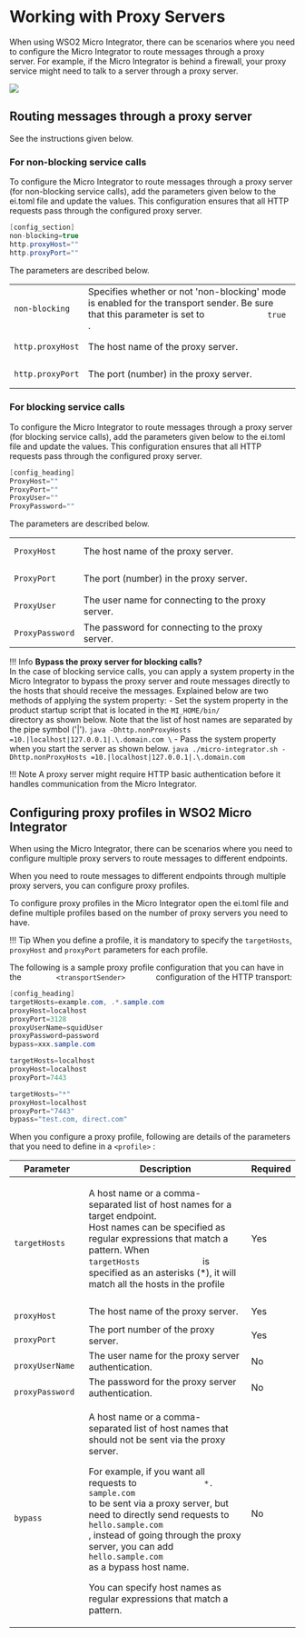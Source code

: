 # Working with Proxy Servers

When using WSO2 Micro Integrator,
there can be scenarios where you need to configure the Micro Integrator to route
messages through a proxy server. For example, if the Micro Integrator is behind a
firewall, your proxy service might need to talk to a server through a
proxy server.

![](attachments/119130243/119130245.png)

## Routing messages through a proxy server

See the instructions given below.

### For non-blocking service calls

To configure the Micro Integrator to route messages through a proxy server
(for non-blocking service calls), add the parameters given below to the ei.toml file and update the
values. This configuration ensures that all HTTP requests pass through
the configured proxy server.

``` java
[config_section]
non-blocking=true
http.proxyHost=""
http.proxyPort=""
```

The parameters are described below.

<table>
<colgroup>
<col style="width: 14%" />
<col style="width: 85%" />
</colgroup>
<tbody>
<tr class="odd">
<td><pre><code>non-blocking</code></pre></td>
<td>Specifies whether or not 'non-blocking' mode is enabled for the transport sender. Be sure that this parameter is set to <code>             true            </code> .</td>
</tr>
<tr class="even">
<td><pre><code>http.proxyHost</code></pre></td>
<td>The host name of the proxy server.</td>
</tr>
<tr class="odd">
<td><pre><code>http.proxyPort</code></pre></td>
<td>The port (number) in the proxy server.</td>
</tr>
</tbody>
</table>

### For blocking service calls

To configure the Micro Integrator to route messages through a proxy server
(for blocking service calls), add the parameters given below to the ei.toml file and update the
values. This configuration ensures that all HTTP requests pass through
the configured proxy server.

``` java
[config_heading]
ProxyHost=""
ProxyPort=""
ProxyUser=""
ProxyPassword=""
```

The parameters are described below.

<table>
<colgroup>
<col style="width: 15%" />
<col style="width: 84%" />
</colgroup>
<tbody>
<tr class="odd">
<td><pre><code>ProxyHost</code></pre></td>
<td>The host name of the proxy server.</td>
</tr>
<tr class="even">
<td><pre><code>ProxyPort</code></pre></td>
<td>The port (number) in the proxy server.</td>
</tr>
<tr class="odd">
<td><pre><code>ProxyUser</code></pre></td>
<td>The user name for connecting to the proxy server.</td>
</tr>
<tr class="even">
<td><pre><code>ProxyPassword</code></pre></td>
<td>The password for connecting to the proxy server.</td>
</tr>
</tbody>
</table>

!!! Info
    **Bypass the proxy server for blocking calls?**  
    In the case of blocking service calls, you can apply a system property in the Micro Integrator to bypass the proxy server and route messages directly to the hosts that should receive the messages. Explained below are two methods of applying the system property:
    - Set the system property in the product startup script that is
    located in the `MI_HOME/bin/          ` directory
    as shown below. Note that the list of host names are separated by
    the pipe symbol ('\|').
    ``` java
    -Dhttp.nonProxyHosts =10.|localhost|127.0.0.1|.\.domain.com \
    ```
    -   Pass the system property when you start the server as shown below.
    ``` java
    ./micro-integrator.sh -Dhttp.nonProxyHosts =10.|localhost|127.0.0.1|.\.domain.com
    ```
        
!!! Note
    A proxy server might require HTTP basic authentication before it handles communication from the Micro Integrator.


## Configuring proxy profiles in WSO2 Micro Integrator

When using the Micro Integrator, there can be scenarios where you need to
configure multiple proxy servers to route messages to different
endpoints.

When you need to route messages to different endpoints through multiple proxy servers, you can configure proxy profiles.

To configure proxy profiles in the Micro Integrator open the ei.toml file and define multiple profiles based on the number of proxy servers you need to have.

!!! Tip
    When you define a profile, it is mandatory to specify the `targetHosts`, `proxyHost` and `proxyPort` parameters for each profile.   

The following is a sample proxy profile configuration that you can have in the `         <transportSender>        ` configuration of the HTTP transport:

``` Java
[config_heading]
targetHosts=example.com, .*.sample.com
proxyHost=localhost
proxyPort=3128
proxyUserName=squidUser
proxyPassword=password
bypass=xxx.sample.com

targetHosts=localhost
proxyHost=localhost
proxyPort=7443

targetHosts="*"
proxyHost=localhost
proxyPort="7443"
bypass="test.com, direct.com"

```

When you configure a proxy profile, following are details of the parameters that you need to define in a `<profile>` :

<table>
<thead>
<tr class="header">
<th>Parameter</th>
<th>Description</th>
<th>Required</th>
</tr>
</thead>
<tbody>
<tr class="odd">
<td><code>             targetHosts            </code></td>
<td><p>A host name or a comma-separated list of host names for a target endpoint.<br />
Host names can be specified as regular expressions that match a pattern. When <code>              targetHosts             </code> is specified as an asterisks (*), it will match all the hosts in the profile</p></td>
<td>Yes</td>
</tr>
<tr class="even">
<td><code>             proxyHost            </code></td>
<td>The host name of the proxy server.</td>
<td>Yes</td>
</tr>
<tr class="odd">
<td><code>             proxyPort            </code></td>
<td>The port number of the proxy server.</td>
<td>Yes</td>
</tr>
<tr class="even">
<td><code>             proxyUserName            </code></td>
<td>The user name for the proxy server authentication.</td>
<td>No</td>
</tr>
<tr class="odd">
<td><code>             proxyPassword            </code></td>
<td>The password for the proxy server authentication.</td>
<td>No</td>
</tr>
<tr class="even">
<td><code>             bypass            </code></td>
<td><p>A host name or a comma-separated list of host names that should not be sent via the proxy server.</p>
<p>For example, if you want all requests to <code>              *.                             sample.com                           </code> to be sent via a proxy server, but need to directly send requests to <code>                             hello.sample.com                           </code> , instead of going through the proxy server, you can add <code>                             hello.sample.com                           </code> as a bypass host name.</p>
<p>You can specify host names as regular expressions that match a pattern.</p></td>
<td>No</td>
</tr>
</tbody>
</table>